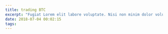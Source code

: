 ```yaml
---
title: trading BTC
excerpt: "Fugiat Lorem elit labore voluptate. Nisi non minim dolor voluptate qui proident Lorem qui quis ad ea ad. Exercitation qui velit eu eu mollit esse Lorem sint. Consequat adipisicing id amet adipisicing duis Lorem sint non nulla."
date: 2018-07-04 00:02:15
tags:
---
```

